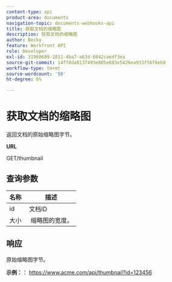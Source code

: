```yaml
---
content-type: api
product-area: documents
navigation-topic: documents-webhooks-api
title: 获取文档的缩略图
description: 获取文档的缩略图
author: Becky
feature: Workfront API
role: Developer
exl-id: 31960689-1811-4ba7-a63d-0842caedf3ea
source-git-commit: 14ff8da8137493e805e683e5426ea933f56f8eb8
workflow-type: tm+mt
source-wordcount: '50'
ht-degree: 6%

---
```



# 获取文档的缩略图

返回文档的原始缩略图字节。

**URL**

GET/thumbnail

## 查询参数

| 名称  | 描述 |
|---|---|
| id  | 文档ID |
| 大小  |  缩略图的宽度。 |


## 响应

原始缩略图字节。

**示例：**： https://www.acme.com/api/thumbnail?id=123456
